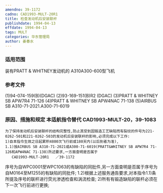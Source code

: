 ```yaml
---
amendno: 39-1172
cadno: CAD1993-MULT-20R1
title: 检查发动机后安装联杆
publishdate: 1994-04-13
effdate: 1994-04-13
tags: MULT
categories: 华东管理局
author: 姜春水
---
```


### 适用范围 
装有PRATT & WHITNEY发动机的 A310A300-600型飞机

### 参考文件
(1)94-074-159(B)(DGAC)     (2)93-169-151(B)R2 (DGAC) 
    (3)PRATT & WHITNEY SB APW7R4 71-126 
    (4)PRATT & WHITNEY SB APW4NAC 71-138 
    (5)AIRBUS SB A310-71-2021.A300-71-6019 

### 原因、措施和规定 本适航指令替代 CAD1993-MULT-20，39-1083 
    为了保持发动机后安装联杆的结构完整性,防止其受到因锻造工艺缺陷而有裂纹的件号为221-0262-501和221-0262-503的发动机后安装联杆的影响,必须完成以下工作: 
    1)自本指令生效之日起累积4800次飞行前或180天内(以后到者为准), 
    1.1)按AIRBUS SB A310-71-2021或A300-71-6019(PRATT&WHITNEY SB APW7R4 71-126和APW4NAC 71-138)所述要求,一方面查明是否属于
       CAD1993-MULT-20R1   ／39-1172   
序号为自WPC0001至WPC1063的有缺陷的同批件,另一方面查明是否属于序号为自M0164至M1255的有缺陷的同批件; 
1.2)根据上述服务通告要求,对本指令1.1)条所提及序号的联杆进行荧光渗透检查和涡流检查; 
    2)所有有锻造缺陷的联杆必须在下一次飞行前进行更换;
